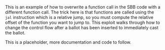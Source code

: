 This is an example of how to overwrite a function call in the SBB code with a different function call. The trick here is that functions are called using the `jal` instruction which is a relative jump, so you must compute the relative offset of the function you want to jump to. This exploit walks through how to change the control flow after a ballot has been inserted to immediately cast the ballot.

This is a placeholder, more documentation and code to follow. 